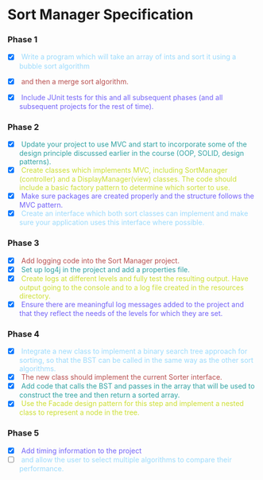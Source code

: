 # Sort Manager Specification

### Phase 1
- [x] <span style="color:#9BDAFC"> Write a program which will take an array of ints and sort it using a bubble sort algorithm </span>
- [x] <span style="color:#B84F4F"> and then a merge sort algorithm. </span>
- [x] <span style="color:#7363F8"> Include JUnit tests for this and all subsequent phases (and all subsequent projects for the rest of time). </span>


### Phase 2

- [x] <span style="color:#31A3A3"> Update your project to use MVC and start to incorporate some of the design principle discussed earlier in the course (OOP, SOLID, design patterns). </span>
- [x] <span style="color:#CCDF32"> Create classes which implements MVC, including SortManager (controller) and a DisplayManager(view) classes. The code should include a basic factory pattern to determine which sorter to use. </span>
- [x] <span style="color:#7363F8"> Make sure packages are created properly and the structure follows the MVC pattern. </span>
- [x] <span style="color:#9BDAFC"> Create an interface which both sort classes can implement and make sure your application uses this interface where possible. </span>

### Phase 3
- [x] <span style="color:#B84F4F"> Add logging code into the Sort Manager project. </span>
- [x] <span style="color:#31A3A3"> Set up log4j in the project and add a properties file. </span>
- [x] <span style="color:#CCDF32"> Create logs at different levels and fully test the resulting output. Have output going to the console and to a log file created in the resources directory. </span>
- [x] <span style="color:#7363F8"> Ensure there are meaningful log messages added to the project and that they reflect the needs of the levels for which they are set. </span>

### Phase 4
- [x] <span style="color:#9BDAFC"> Integrate a new class to implement a binary search tree approach for sorting, so that the BST can be called in the same way as the other sort algorithms. </span>
- [x] <span style="color:#B84F4F"> The new class should implement the current Sorter interface. </span>
- [x] <span style="color:#31A3A3"> Add code that calls the BST and passes in the array that will be used to construct the tree and then return a sorted array. </span>
- [x] <span style="color:#CCDF32"> Use the Facade design pattern for this step and implement a nested class to represent a node in the tree. </span>

### Phase 5
- [x] <span style="color:#7363F8"> Add timing information to the project</span>
- [ ] <span style="color:#9BDAFC"> and allow the user to select multiple algorithms to compare their performance. </span>